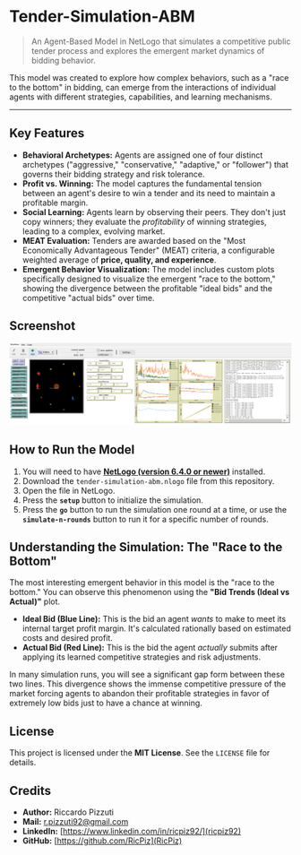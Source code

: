 # Tender-Simulation-ABM

> An Agent-Based Model in NetLogo that simulates a competitive public tender process and explores the emergent market dynamics of bidding behavior.

This model was created to explore how complex behaviors, such as a "race to the bottom" in bidding, can emerge from the interactions of individual agents with different strategies, capabilities, and learning mechanisms.

---

## Key Features

*   **Behavioral Archetypes:** Agents are assigned one of four distinct archetypes ("aggressive," "conservative," "adaptive," or "follower") that governs their bidding strategy and risk tolerance.
*   **Profit vs. Winning:** The model captures the fundamental tension between an agent's desire to win a tender and its need to maintain a profitable margin.
*   **Social Learning:** Agents learn by observing their peers. They don't just copy winners; they evaluate the *profitability* of winning strategies, leading to a complex, evolving market.
*   **MEAT Evaluation:** Tenders are awarded based on the "Most Economically Advantageous Tender" (MEAT) criteria, a configurable weighted average of **price, quality, and experience**.
*   **Emergent Behavior Visualization:** The model includes custom plots specifically designed to visualize the emergent "race to the bottom," showing the divergence between the profitable "ideal bids" and the competitive "actual bids" over time.

## Screenshot

![NetLogo Simulation Interface](interface.png)

## How to Run the Model

1.  You will need to have [**NetLogo (version 6.4.0 or newer)**](https://ccl.northwestern.edu/netlogo/) installed.
2.  Download the `tender-simulation-abm.nlogo` file from this repository.
3.  Open the file in NetLogo.
4.  Press the **`setup`** button to initialize the simulation.
5.  Press the **`go`** button to run the simulation one round at a time, or use the **`simulate-n-rounds`** button to run it for a specific number of rounds.

## Understanding the Simulation: The "Race to the Bottom"

The most interesting emergent behavior in this model is the "race to the bottom." You can observe this phenomenon using the **"Bid Trends (Ideal vs Actual)"** plot.

*   **Ideal Bid (Blue Line):** This is the bid an agent *wants* to make to meet its internal target profit margin. It's calculated rationally based on estimated costs and desired profit.
*   **Actual Bid (Red Line):** This is the bid the agent *actually* submits after applying its learned competitive strategies and risk adjustments.

In many simulation runs, you will see a significant gap form between these two lines. This divergence shows the immense competitive pressure of the market forcing agents to abandon their profitable strategies in favor of extremely low bids just to have a chance at winning.

## License

This project is licensed under the **MIT License**. See the `LICENSE` file for details.

## Credits

*   **Author:** Riccardo Pizzuti
*   **Mail:** r.pizzuti92@gmail.com
*   **LinkedIn:** [https://www.linkedin.com/in/ricpiz92/](ricpiz92)
*   **GitHub:** [https://github.com/RicPiz](RicPiz)
